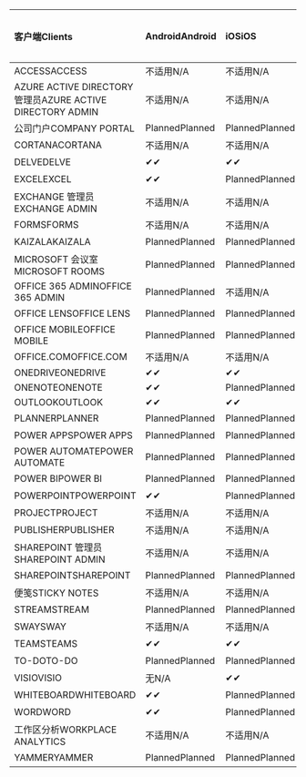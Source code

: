 <!-- This file is generated automatically. Changes made to this file will be overwritten.-->
|<span data-ttu-id="1ed3e-101">客户端</span><span class="sxs-lookup"><span data-stu-id="1ed3e-101">Clients</span></span>|<span data-ttu-id="1ed3e-102">Android</span><span class="sxs-lookup"><span data-stu-id="1ed3e-102">Android</span></span>|<span data-ttu-id="1ed3e-103">iOS</span><span class="sxs-lookup"><span data-stu-id="1ed3e-103">iOS</span></span>|<span data-ttu-id="1ed3e-104">Mac</span><span class="sxs-lookup"><span data-stu-id="1ed3e-104">Mac</span></span>|<span data-ttu-id="1ed3e-105">Windows 10</span><span class="sxs-lookup"><span data-stu-id="1ed3e-105">Windows 10</span></span><br><span data-ttu-id="1ed3e-106">桌面</span><span class="sxs-lookup"><span data-stu-id="1ed3e-106">Desktop</span></span>|<span data-ttu-id="1ed3e-107">Windows 10</span><span class="sxs-lookup"><span data-stu-id="1ed3e-107">Windows 10</span></span><br><span data-ttu-id="1ed3e-108">新式应用</span><span class="sxs-lookup"><span data-stu-id="1ed3e-108">Modern Apps</span></span>|
|:-|:-|:-|:-|:-|:-|
|<span data-ttu-id="1ed3e-109">ACCESS</span><span class="sxs-lookup"><span data-stu-id="1ed3e-109">ACCESS</span></span>|<span data-ttu-id="1ed3e-110">不适用</span><span class="sxs-lookup"><span data-stu-id="1ed3e-110">N/A</span></span>|<span data-ttu-id="1ed3e-111">不适用</span><span class="sxs-lookup"><span data-stu-id="1ed3e-111">N/A</span></span>|<span data-ttu-id="1ed3e-112">不适用</span><span class="sxs-lookup"><span data-stu-id="1ed3e-112">N/A</span></span>|<span data-ttu-id="1ed3e-113">Planned</span><span class="sxs-lookup"><span data-stu-id="1ed3e-113">Planned</span></span>|<span data-ttu-id="1ed3e-114">无</span><span class="sxs-lookup"><span data-stu-id="1ed3e-114">N/A</span></span>|
|<span data-ttu-id="1ed3e-115">AZURE ACTIVE DIRECTORY 管理员</span><span class="sxs-lookup"><span data-stu-id="1ed3e-115">AZURE ACTIVE DIRECTORY ADMIN</span></span>|<span data-ttu-id="1ed3e-116">不适用</span><span class="sxs-lookup"><span data-stu-id="1ed3e-116">N/A</span></span>|<span data-ttu-id="1ed3e-117">不适用</span><span class="sxs-lookup"><span data-stu-id="1ed3e-117">N/A</span></span>|<span data-ttu-id="1ed3e-118">不适用</span><span class="sxs-lookup"><span data-stu-id="1ed3e-118">N/A</span></span>|<span data-ttu-id="1ed3e-119">Planned</span><span class="sxs-lookup"><span data-stu-id="1ed3e-119">Planned</span></span>|<span data-ttu-id="1ed3e-120">无</span><span class="sxs-lookup"><span data-stu-id="1ed3e-120">N/A</span></span>|
|<span data-ttu-id="1ed3e-121">公司门户</span><span class="sxs-lookup"><span data-stu-id="1ed3e-121">COMPANY PORTAL</span></span>|<span data-ttu-id="1ed3e-122">Planned</span><span class="sxs-lookup"><span data-stu-id="1ed3e-122">Planned</span></span>|<span data-ttu-id="1ed3e-123">Planned</span><span class="sxs-lookup"><span data-stu-id="1ed3e-123">Planned</span></span>|<span data-ttu-id="1ed3e-124">Planned</span><span class="sxs-lookup"><span data-stu-id="1ed3e-124">Planned</span></span>|<span data-ttu-id="1ed3e-125">无</span><span class="sxs-lookup"><span data-stu-id="1ed3e-125">N/A</span></span>|<span data-ttu-id="1ed3e-126">Planned</span><span class="sxs-lookup"><span data-stu-id="1ed3e-126">Planned</span></span>|
|<span data-ttu-id="1ed3e-127">CORTANA</span><span class="sxs-lookup"><span data-stu-id="1ed3e-127">CORTANA</span></span>|<span data-ttu-id="1ed3e-128">不适用</span><span class="sxs-lookup"><span data-stu-id="1ed3e-128">N/A</span></span>|<span data-ttu-id="1ed3e-129">不适用</span><span class="sxs-lookup"><span data-stu-id="1ed3e-129">N/A</span></span>|<span data-ttu-id="1ed3e-130">不适用</span><span class="sxs-lookup"><span data-stu-id="1ed3e-130">N/A</span></span>|<span data-ttu-id="1ed3e-131">不适用</span><span class="sxs-lookup"><span data-stu-id="1ed3e-131">N/A</span></span>|<span data-ttu-id="1ed3e-132">Planned</span><span class="sxs-lookup"><span data-stu-id="1ed3e-132">Planned</span></span>|
|<span data-ttu-id="1ed3e-133">DELVE</span><span class="sxs-lookup"><span data-stu-id="1ed3e-133">DELVE</span></span>|<span data-ttu-id="1ed3e-134">✔</span><span class="sxs-lookup"><span data-stu-id="1ed3e-134">✔</span></span>|<span data-ttu-id="1ed3e-135">✔</span><span class="sxs-lookup"><span data-stu-id="1ed3e-135">✔</span></span>|<span data-ttu-id="1ed3e-136">不适用</span><span class="sxs-lookup"><span data-stu-id="1ed3e-136">N/A</span></span>|<span data-ttu-id="1ed3e-137">不适用</span><span class="sxs-lookup"><span data-stu-id="1ed3e-137">N/A</span></span>|<span data-ttu-id="1ed3e-138">不适用</span><span class="sxs-lookup"><span data-stu-id="1ed3e-138">N/A</span></span>|
|<span data-ttu-id="1ed3e-139">EXCEL</span><span class="sxs-lookup"><span data-stu-id="1ed3e-139">EXCEL</span></span>|<span data-ttu-id="1ed3e-140">✔</span><span class="sxs-lookup"><span data-stu-id="1ed3e-140">✔</span></span>|<span data-ttu-id="1ed3e-141">Planned</span><span class="sxs-lookup"><span data-stu-id="1ed3e-141">Planned</span></span>|<span data-ttu-id="1ed3e-142">Planned</span><span class="sxs-lookup"><span data-stu-id="1ed3e-142">Planned</span></span>|<span data-ttu-id="1ed3e-143">Planned</span><span class="sxs-lookup"><span data-stu-id="1ed3e-143">Planned</span></span>|<span data-ttu-id="1ed3e-144">无</span><span class="sxs-lookup"><span data-stu-id="1ed3e-144">N/A</span></span>|
|<span data-ttu-id="1ed3e-145">EXCHANGE 管理员</span><span class="sxs-lookup"><span data-stu-id="1ed3e-145">EXCHANGE ADMIN</span></span>|<span data-ttu-id="1ed3e-146">不适用</span><span class="sxs-lookup"><span data-stu-id="1ed3e-146">N/A</span></span>|<span data-ttu-id="1ed3e-147">不适用</span><span class="sxs-lookup"><span data-stu-id="1ed3e-147">N/A</span></span>|<span data-ttu-id="1ed3e-148">不适用</span><span class="sxs-lookup"><span data-stu-id="1ed3e-148">N/A</span></span>|<span data-ttu-id="1ed3e-149">✔</span><span class="sxs-lookup"><span data-stu-id="1ed3e-149">✔</span></span>|<span data-ttu-id="1ed3e-150">无</span><span class="sxs-lookup"><span data-stu-id="1ed3e-150">N/A</span></span>|
|<span data-ttu-id="1ed3e-151">FORMS</span><span class="sxs-lookup"><span data-stu-id="1ed3e-151">FORMS</span></span>|<span data-ttu-id="1ed3e-152">不适用</span><span class="sxs-lookup"><span data-stu-id="1ed3e-152">N/A</span></span>|<span data-ttu-id="1ed3e-153">不适用</span><span class="sxs-lookup"><span data-stu-id="1ed3e-153">N/A</span></span>|<span data-ttu-id="1ed3e-154">不适用</span><span class="sxs-lookup"><span data-stu-id="1ed3e-154">N/A</span></span>|<span data-ttu-id="1ed3e-155">不适用</span><span class="sxs-lookup"><span data-stu-id="1ed3e-155">N/A</span></span>|<span data-ttu-id="1ed3e-156">不适用</span><span class="sxs-lookup"><span data-stu-id="1ed3e-156">N/A</span></span>|
|<span data-ttu-id="1ed3e-157">KAIZALA</span><span class="sxs-lookup"><span data-stu-id="1ed3e-157">KAIZALA</span></span>|<span data-ttu-id="1ed3e-158">Planned</span><span class="sxs-lookup"><span data-stu-id="1ed3e-158">Planned</span></span>|<span data-ttu-id="1ed3e-159">Planned</span><span class="sxs-lookup"><span data-stu-id="1ed3e-159">Planned</span></span>|<span data-ttu-id="1ed3e-160">不适用</span><span class="sxs-lookup"><span data-stu-id="1ed3e-160">N/A</span></span>|<span data-ttu-id="1ed3e-161">不适用</span><span class="sxs-lookup"><span data-stu-id="1ed3e-161">N/A</span></span>|<span data-ttu-id="1ed3e-162">不适用</span><span class="sxs-lookup"><span data-stu-id="1ed3e-162">N/A</span></span>|
|<span data-ttu-id="1ed3e-163">MICROSOFT 会议室</span><span class="sxs-lookup"><span data-stu-id="1ed3e-163">MICROSOFT ROOMS</span></span>|<span data-ttu-id="1ed3e-164">Planned</span><span class="sxs-lookup"><span data-stu-id="1ed3e-164">Planned</span></span>|<span data-ttu-id="1ed3e-165">Planned</span><span class="sxs-lookup"><span data-stu-id="1ed3e-165">Planned</span></span>|<span data-ttu-id="1ed3e-166">不适用</span><span class="sxs-lookup"><span data-stu-id="1ed3e-166">N/A</span></span>|<span data-ttu-id="1ed3e-167">不适用</span><span class="sxs-lookup"><span data-stu-id="1ed3e-167">N/A</span></span>|<span data-ttu-id="1ed3e-168">不适用</span><span class="sxs-lookup"><span data-stu-id="1ed3e-168">N/A</span></span>|
|<span data-ttu-id="1ed3e-169">OFFICE 365 ADMIN</span><span class="sxs-lookup"><span data-stu-id="1ed3e-169">OFFICE 365 ADMIN</span></span>|<span data-ttu-id="1ed3e-170">Planned</span><span class="sxs-lookup"><span data-stu-id="1ed3e-170">Planned</span></span>|<span data-ttu-id="1ed3e-171">不适用</span><span class="sxs-lookup"><span data-stu-id="1ed3e-171">N/A</span></span>|<span data-ttu-id="1ed3e-172">不适用</span><span class="sxs-lookup"><span data-stu-id="1ed3e-172">N/A</span></span>|<span data-ttu-id="1ed3e-173">不适用</span><span class="sxs-lookup"><span data-stu-id="1ed3e-173">N/A</span></span>|<span data-ttu-id="1ed3e-174">不适用</span><span class="sxs-lookup"><span data-stu-id="1ed3e-174">N/A</span></span>|
|<span data-ttu-id="1ed3e-175">OFFICE LENS</span><span class="sxs-lookup"><span data-stu-id="1ed3e-175">OFFICE LENS</span></span>|<span data-ttu-id="1ed3e-176">Planned</span><span class="sxs-lookup"><span data-stu-id="1ed3e-176">Planned</span></span>|<span data-ttu-id="1ed3e-177">Planned</span><span class="sxs-lookup"><span data-stu-id="1ed3e-177">Planned</span></span>|<span data-ttu-id="1ed3e-178">不适用</span><span class="sxs-lookup"><span data-stu-id="1ed3e-178">N/A</span></span>|<span data-ttu-id="1ed3e-179">不适用</span><span class="sxs-lookup"><span data-stu-id="1ed3e-179">N/A</span></span>|<span data-ttu-id="1ed3e-180">不适用</span><span class="sxs-lookup"><span data-stu-id="1ed3e-180">N/A</span></span>|
|<span data-ttu-id="1ed3e-181">OFFICE MOBILE</span><span class="sxs-lookup"><span data-stu-id="1ed3e-181">OFFICE MOBILE</span></span>|<span data-ttu-id="1ed3e-182">Planned</span><span class="sxs-lookup"><span data-stu-id="1ed3e-182">Planned</span></span>|<span data-ttu-id="1ed3e-183">Planned</span><span class="sxs-lookup"><span data-stu-id="1ed3e-183">Planned</span></span>|<span data-ttu-id="1ed3e-184">不适用</span><span class="sxs-lookup"><span data-stu-id="1ed3e-184">N/A</span></span>|<span data-ttu-id="1ed3e-185">不适用</span><span class="sxs-lookup"><span data-stu-id="1ed3e-185">N/A</span></span>|<span data-ttu-id="1ed3e-186">不适用</span><span class="sxs-lookup"><span data-stu-id="1ed3e-186">N/A</span></span>|
|<span data-ttu-id="1ed3e-187">OFFICE.COM</span><span class="sxs-lookup"><span data-stu-id="1ed3e-187">OFFICE.COM</span></span>|<span data-ttu-id="1ed3e-188">不适用</span><span class="sxs-lookup"><span data-stu-id="1ed3e-188">N/A</span></span>|<span data-ttu-id="1ed3e-189">不适用</span><span class="sxs-lookup"><span data-stu-id="1ed3e-189">N/A</span></span>|<span data-ttu-id="1ed3e-190">不适用</span><span class="sxs-lookup"><span data-stu-id="1ed3e-190">N/A</span></span>|<span data-ttu-id="1ed3e-191">不适用</span><span class="sxs-lookup"><span data-stu-id="1ed3e-191">N/A</span></span>|<span data-ttu-id="1ed3e-192">Planned</span><span class="sxs-lookup"><span data-stu-id="1ed3e-192">Planned</span></span>|
|<span data-ttu-id="1ed3e-193">ONEDRIVE</span><span class="sxs-lookup"><span data-stu-id="1ed3e-193">ONEDRIVE</span></span>|<span data-ttu-id="1ed3e-194">✔</span><span class="sxs-lookup"><span data-stu-id="1ed3e-194">✔</span></span>|<span data-ttu-id="1ed3e-195">✔</span><span class="sxs-lookup"><span data-stu-id="1ed3e-195">✔</span></span>|<span data-ttu-id="1ed3e-196">✔</span><span class="sxs-lookup"><span data-stu-id="1ed3e-196">✔</span></span>|<span data-ttu-id="1ed3e-197">✔</span><span class="sxs-lookup"><span data-stu-id="1ed3e-197">✔</span></span>|<span data-ttu-id="1ed3e-198">Planned</span><span class="sxs-lookup"><span data-stu-id="1ed3e-198">Planned</span></span>|
|<span data-ttu-id="1ed3e-199">ONENOTE</span><span class="sxs-lookup"><span data-stu-id="1ed3e-199">ONENOTE</span></span>|<span data-ttu-id="1ed3e-200">✔</span><span class="sxs-lookup"><span data-stu-id="1ed3e-200">✔</span></span>|<span data-ttu-id="1ed3e-201">Planned</span><span class="sxs-lookup"><span data-stu-id="1ed3e-201">Planned</span></span>|<span data-ttu-id="1ed3e-202">Planned</span><span class="sxs-lookup"><span data-stu-id="1ed3e-202">Planned</span></span>|<span data-ttu-id="1ed3e-203">Planned</span><span class="sxs-lookup"><span data-stu-id="1ed3e-203">Planned</span></span>|<span data-ttu-id="1ed3e-204">Planned</span><span class="sxs-lookup"><span data-stu-id="1ed3e-204">Planned</span></span>|
|<span data-ttu-id="1ed3e-205">OUTLOOK</span><span class="sxs-lookup"><span data-stu-id="1ed3e-205">OUTLOOK</span></span>|<span data-ttu-id="1ed3e-206">✔</span><span class="sxs-lookup"><span data-stu-id="1ed3e-206">✔</span></span>|<span data-ttu-id="1ed3e-207">✔</span><span class="sxs-lookup"><span data-stu-id="1ed3e-207">✔</span></span>|<span data-ttu-id="1ed3e-208">Planned</span><span class="sxs-lookup"><span data-stu-id="1ed3e-208">Planned</span></span>|<span data-ttu-id="1ed3e-209">Planned</span><span class="sxs-lookup"><span data-stu-id="1ed3e-209">Planned</span></span>|<span data-ttu-id="1ed3e-210">Planned</span><span class="sxs-lookup"><span data-stu-id="1ed3e-210">Planned</span></span>|
|<span data-ttu-id="1ed3e-211">PLANNER</span><span class="sxs-lookup"><span data-stu-id="1ed3e-211">PLANNER</span></span>|<span data-ttu-id="1ed3e-212">Planned</span><span class="sxs-lookup"><span data-stu-id="1ed3e-212">Planned</span></span>|<span data-ttu-id="1ed3e-213">Planned</span><span class="sxs-lookup"><span data-stu-id="1ed3e-213">Planned</span></span>|<span data-ttu-id="1ed3e-214">不适用</span><span class="sxs-lookup"><span data-stu-id="1ed3e-214">N/A</span></span>|<span data-ttu-id="1ed3e-215">不适用</span><span class="sxs-lookup"><span data-stu-id="1ed3e-215">N/A</span></span>|<span data-ttu-id="1ed3e-216">不适用</span><span class="sxs-lookup"><span data-stu-id="1ed3e-216">N/A</span></span>|
|<span data-ttu-id="1ed3e-217">POWER APPS</span><span class="sxs-lookup"><span data-stu-id="1ed3e-217">POWER APPS</span></span>|<span data-ttu-id="1ed3e-218">Planned</span><span class="sxs-lookup"><span data-stu-id="1ed3e-218">Planned</span></span>|<span data-ttu-id="1ed3e-219">Planned</span><span class="sxs-lookup"><span data-stu-id="1ed3e-219">Planned</span></span>|<span data-ttu-id="1ed3e-220">不适用</span><span class="sxs-lookup"><span data-stu-id="1ed3e-220">N/A</span></span>|<span data-ttu-id="1ed3e-221">不适用</span><span class="sxs-lookup"><span data-stu-id="1ed3e-221">N/A</span></span>|<span data-ttu-id="1ed3e-222">Planned</span><span class="sxs-lookup"><span data-stu-id="1ed3e-222">Planned</span></span>|
|<span data-ttu-id="1ed3e-223">POWER AUTOMATE</span><span class="sxs-lookup"><span data-stu-id="1ed3e-223">POWER AUTOMATE</span></span>|<span data-ttu-id="1ed3e-224">Planned</span><span class="sxs-lookup"><span data-stu-id="1ed3e-224">Planned</span></span>|<span data-ttu-id="1ed3e-225">Planned</span><span class="sxs-lookup"><span data-stu-id="1ed3e-225">Planned</span></span>|<span data-ttu-id="1ed3e-226">不适用</span><span class="sxs-lookup"><span data-stu-id="1ed3e-226">N/A</span></span>|<span data-ttu-id="1ed3e-227">不适用</span><span class="sxs-lookup"><span data-stu-id="1ed3e-227">N/A</span></span>|<span data-ttu-id="1ed3e-228">不适用</span><span class="sxs-lookup"><span data-stu-id="1ed3e-228">N/A</span></span>|
|<span data-ttu-id="1ed3e-229">POWER BI</span><span class="sxs-lookup"><span data-stu-id="1ed3e-229">POWER BI</span></span>|<span data-ttu-id="1ed3e-230">Planned</span><span class="sxs-lookup"><span data-stu-id="1ed3e-230">Planned</span></span>|<span data-ttu-id="1ed3e-231">Planned</span><span class="sxs-lookup"><span data-stu-id="1ed3e-231">Planned</span></span>|<span data-ttu-id="1ed3e-232">无</span><span class="sxs-lookup"><span data-stu-id="1ed3e-232">N/A</span></span>|<span data-ttu-id="1ed3e-233">Planned</span><span class="sxs-lookup"><span data-stu-id="1ed3e-233">Planned</span></span>|<span data-ttu-id="1ed3e-234">Planned</span><span class="sxs-lookup"><span data-stu-id="1ed3e-234">Planned</span></span>|
|<span data-ttu-id="1ed3e-235">POWERPOINT</span><span class="sxs-lookup"><span data-stu-id="1ed3e-235">POWERPOINT</span></span>|<span data-ttu-id="1ed3e-236">✔</span><span class="sxs-lookup"><span data-stu-id="1ed3e-236">✔</span></span>|<span data-ttu-id="1ed3e-237">Planned</span><span class="sxs-lookup"><span data-stu-id="1ed3e-237">Planned</span></span>|<span data-ttu-id="1ed3e-238">Planned</span><span class="sxs-lookup"><span data-stu-id="1ed3e-238">Planned</span></span>|<span data-ttu-id="1ed3e-239">Planned</span><span class="sxs-lookup"><span data-stu-id="1ed3e-239">Planned</span></span>|<span data-ttu-id="1ed3e-240">无</span><span class="sxs-lookup"><span data-stu-id="1ed3e-240">N/A</span></span>|
|<span data-ttu-id="1ed3e-241">PROJECT</span><span class="sxs-lookup"><span data-stu-id="1ed3e-241">PROJECT</span></span>|<span data-ttu-id="1ed3e-242">不适用</span><span class="sxs-lookup"><span data-stu-id="1ed3e-242">N/A</span></span>|<span data-ttu-id="1ed3e-243">不适用</span><span class="sxs-lookup"><span data-stu-id="1ed3e-243">N/A</span></span>|<span data-ttu-id="1ed3e-244">不适用</span><span class="sxs-lookup"><span data-stu-id="1ed3e-244">N/A</span></span>|<span data-ttu-id="1ed3e-245">Planned</span><span class="sxs-lookup"><span data-stu-id="1ed3e-245">Planned</span></span>|<span data-ttu-id="1ed3e-246">无</span><span class="sxs-lookup"><span data-stu-id="1ed3e-246">N/A</span></span>|
|<span data-ttu-id="1ed3e-247">PUBLISHER</span><span class="sxs-lookup"><span data-stu-id="1ed3e-247">PUBLISHER</span></span>|<span data-ttu-id="1ed3e-248">不适用</span><span class="sxs-lookup"><span data-stu-id="1ed3e-248">N/A</span></span>|<span data-ttu-id="1ed3e-249">不适用</span><span class="sxs-lookup"><span data-stu-id="1ed3e-249">N/A</span></span>|<span data-ttu-id="1ed3e-250">不适用</span><span class="sxs-lookup"><span data-stu-id="1ed3e-250">N/A</span></span>|<span data-ttu-id="1ed3e-251">✔</span><span class="sxs-lookup"><span data-stu-id="1ed3e-251">✔</span></span>|<span data-ttu-id="1ed3e-252">无</span><span class="sxs-lookup"><span data-stu-id="1ed3e-252">N/A</span></span>|
|<span data-ttu-id="1ed3e-253">SHAREPOINT 管理员</span><span class="sxs-lookup"><span data-stu-id="1ed3e-253">SHAREPOINT ADMIN</span></span>|<span data-ttu-id="1ed3e-254">不适用</span><span class="sxs-lookup"><span data-stu-id="1ed3e-254">N/A</span></span>|<span data-ttu-id="1ed3e-255">不适用</span><span class="sxs-lookup"><span data-stu-id="1ed3e-255">N/A</span></span>|<span data-ttu-id="1ed3e-256">不适用</span><span class="sxs-lookup"><span data-stu-id="1ed3e-256">N/A</span></span>|<span data-ttu-id="1ed3e-257">Planned</span><span class="sxs-lookup"><span data-stu-id="1ed3e-257">Planned</span></span>|<span data-ttu-id="1ed3e-258">无</span><span class="sxs-lookup"><span data-stu-id="1ed3e-258">N/A</span></span>|
|<span data-ttu-id="1ed3e-259">SHAREPOINT</span><span class="sxs-lookup"><span data-stu-id="1ed3e-259">SHAREPOINT</span></span>|<span data-ttu-id="1ed3e-260">Planned</span><span class="sxs-lookup"><span data-stu-id="1ed3e-260">Planned</span></span>|<span data-ttu-id="1ed3e-261">Planned</span><span class="sxs-lookup"><span data-stu-id="1ed3e-261">Planned</span></span>|<span data-ttu-id="1ed3e-262">不适用</span><span class="sxs-lookup"><span data-stu-id="1ed3e-262">N/A</span></span>|<span data-ttu-id="1ed3e-263">不适用</span><span class="sxs-lookup"><span data-stu-id="1ed3e-263">N/A</span></span>|<span data-ttu-id="1ed3e-264">不适用</span><span class="sxs-lookup"><span data-stu-id="1ed3e-264">N/A</span></span>|
|<span data-ttu-id="1ed3e-265">便笺</span><span class="sxs-lookup"><span data-stu-id="1ed3e-265">STICKY NOTES</span></span>|<span data-ttu-id="1ed3e-266">不适用</span><span class="sxs-lookup"><span data-stu-id="1ed3e-266">N/A</span></span>|<span data-ttu-id="1ed3e-267">不适用</span><span class="sxs-lookup"><span data-stu-id="1ed3e-267">N/A</span></span>|<span data-ttu-id="1ed3e-268">不适用</span><span class="sxs-lookup"><span data-stu-id="1ed3e-268">N/A</span></span>|<span data-ttu-id="1ed3e-269">不适用</span><span class="sxs-lookup"><span data-stu-id="1ed3e-269">N/A</span></span>|<span data-ttu-id="1ed3e-270">Planned</span><span class="sxs-lookup"><span data-stu-id="1ed3e-270">Planned</span></span>|
|<span data-ttu-id="1ed3e-271">STREAM</span><span class="sxs-lookup"><span data-stu-id="1ed3e-271">STREAM</span></span>|<span data-ttu-id="1ed3e-272">Planned</span><span class="sxs-lookup"><span data-stu-id="1ed3e-272">Planned</span></span>|<span data-ttu-id="1ed3e-273">Planned</span><span class="sxs-lookup"><span data-stu-id="1ed3e-273">Planned</span></span>|<span data-ttu-id="1ed3e-274">不适用</span><span class="sxs-lookup"><span data-stu-id="1ed3e-274">N/A</span></span>|<span data-ttu-id="1ed3e-275">不适用</span><span class="sxs-lookup"><span data-stu-id="1ed3e-275">N/A</span></span>|<span data-ttu-id="1ed3e-276">不适用</span><span class="sxs-lookup"><span data-stu-id="1ed3e-276">N/A</span></span>|
|<span data-ttu-id="1ed3e-277">SWAY</span><span class="sxs-lookup"><span data-stu-id="1ed3e-277">SWAY</span></span>|<span data-ttu-id="1ed3e-278">不适用</span><span class="sxs-lookup"><span data-stu-id="1ed3e-278">N/A</span></span>|<span data-ttu-id="1ed3e-279">不适用</span><span class="sxs-lookup"><span data-stu-id="1ed3e-279">N/A</span></span>|<span data-ttu-id="1ed3e-280">不适用</span><span class="sxs-lookup"><span data-stu-id="1ed3e-280">N/A</span></span>|<span data-ttu-id="1ed3e-281">不适用</span><span class="sxs-lookup"><span data-stu-id="1ed3e-281">N/A</span></span>|<span data-ttu-id="1ed3e-282">Planned</span><span class="sxs-lookup"><span data-stu-id="1ed3e-282">Planned</span></span>|
|<span data-ttu-id="1ed3e-283">TEAMS</span><span class="sxs-lookup"><span data-stu-id="1ed3e-283">TEAMS</span></span>|<span data-ttu-id="1ed3e-284">✔</span><span class="sxs-lookup"><span data-stu-id="1ed3e-284">✔</span></span>|<span data-ttu-id="1ed3e-285">✔</span><span class="sxs-lookup"><span data-stu-id="1ed3e-285">✔</span></span>|<span data-ttu-id="1ed3e-286">✔</span><span class="sxs-lookup"><span data-stu-id="1ed3e-286">✔</span></span>|<span data-ttu-id="1ed3e-287">✔</span><span class="sxs-lookup"><span data-stu-id="1ed3e-287">✔</span></span>|<span data-ttu-id="1ed3e-288">无</span><span class="sxs-lookup"><span data-stu-id="1ed3e-288">N/A</span></span>|
|<span data-ttu-id="1ed3e-289">TO-DO</span><span class="sxs-lookup"><span data-stu-id="1ed3e-289">TO-DO</span></span>|<span data-ttu-id="1ed3e-290">Planned</span><span class="sxs-lookup"><span data-stu-id="1ed3e-290">Planned</span></span>|<span data-ttu-id="1ed3e-291">Planned</span><span class="sxs-lookup"><span data-stu-id="1ed3e-291">Planned</span></span>|<span data-ttu-id="1ed3e-292">Planned</span><span class="sxs-lookup"><span data-stu-id="1ed3e-292">Planned</span></span>|<span data-ttu-id="1ed3e-293">无</span><span class="sxs-lookup"><span data-stu-id="1ed3e-293">N/A</span></span>|<span data-ttu-id="1ed3e-294">Planned</span><span class="sxs-lookup"><span data-stu-id="1ed3e-294">Planned</span></span>|
|<span data-ttu-id="1ed3e-295">VISIO</span><span class="sxs-lookup"><span data-stu-id="1ed3e-295">VISIO</span></span>|<span data-ttu-id="1ed3e-296">无</span><span class="sxs-lookup"><span data-stu-id="1ed3e-296">N/A</span></span>|<span data-ttu-id="1ed3e-297">✔</span><span class="sxs-lookup"><span data-stu-id="1ed3e-297">✔</span></span>|<span data-ttu-id="1ed3e-298">无</span><span class="sxs-lookup"><span data-stu-id="1ed3e-298">N/A</span></span>|<span data-ttu-id="1ed3e-299">Planned</span><span class="sxs-lookup"><span data-stu-id="1ed3e-299">Planned</span></span>|<span data-ttu-id="1ed3e-300">无</span><span class="sxs-lookup"><span data-stu-id="1ed3e-300">N/A</span></span>|
|<span data-ttu-id="1ed3e-301">WHITEBOARD</span><span class="sxs-lookup"><span data-stu-id="1ed3e-301">WHITEBOARD</span></span>|<span data-ttu-id="1ed3e-302">✔</span><span class="sxs-lookup"><span data-stu-id="1ed3e-302">✔</span></span>|<span data-ttu-id="1ed3e-303">Planned</span><span class="sxs-lookup"><span data-stu-id="1ed3e-303">Planned</span></span>|<span data-ttu-id="1ed3e-304">不适用</span><span class="sxs-lookup"><span data-stu-id="1ed3e-304">N/A</span></span>|<span data-ttu-id="1ed3e-305">不适用</span><span class="sxs-lookup"><span data-stu-id="1ed3e-305">N/A</span></span>|<span data-ttu-id="1ed3e-306">Planned</span><span class="sxs-lookup"><span data-stu-id="1ed3e-306">Planned</span></span>|
|<span data-ttu-id="1ed3e-307">WORD</span><span class="sxs-lookup"><span data-stu-id="1ed3e-307">WORD</span></span>|<span data-ttu-id="1ed3e-308">✔</span><span class="sxs-lookup"><span data-stu-id="1ed3e-308">✔</span></span>|<span data-ttu-id="1ed3e-309">Planned</span><span class="sxs-lookup"><span data-stu-id="1ed3e-309">Planned</span></span>|<span data-ttu-id="1ed3e-310">Planned</span><span class="sxs-lookup"><span data-stu-id="1ed3e-310">Planned</span></span>|<span data-ttu-id="1ed3e-311">Planned</span><span class="sxs-lookup"><span data-stu-id="1ed3e-311">Planned</span></span>|<span data-ttu-id="1ed3e-312">无</span><span class="sxs-lookup"><span data-stu-id="1ed3e-312">N/A</span></span>|
|<span data-ttu-id="1ed3e-313">工作区分析</span><span class="sxs-lookup"><span data-stu-id="1ed3e-313">WORKPLACE ANALYTICS</span></span>|<span data-ttu-id="1ed3e-314">不适用</span><span class="sxs-lookup"><span data-stu-id="1ed3e-314">N/A</span></span>|<span data-ttu-id="1ed3e-315">不适用</span><span class="sxs-lookup"><span data-stu-id="1ed3e-315">N/A</span></span>|<span data-ttu-id="1ed3e-316">不适用</span><span class="sxs-lookup"><span data-stu-id="1ed3e-316">N/A</span></span>|<span data-ttu-id="1ed3e-317">不适用</span><span class="sxs-lookup"><span data-stu-id="1ed3e-317">N/A</span></span>|<span data-ttu-id="1ed3e-318">不适用</span><span class="sxs-lookup"><span data-stu-id="1ed3e-318">N/A</span></span>|
|<span data-ttu-id="1ed3e-319">YAMMER</span><span class="sxs-lookup"><span data-stu-id="1ed3e-319">YAMMER</span></span>|<span data-ttu-id="1ed3e-320">Planned</span><span class="sxs-lookup"><span data-stu-id="1ed3e-320">Planned</span></span>|<span data-ttu-id="1ed3e-321">Planned</span><span class="sxs-lookup"><span data-stu-id="1ed3e-321">Planned</span></span>|<span data-ttu-id="1ed3e-322">Planned</span><span class="sxs-lookup"><span data-stu-id="1ed3e-322">Planned</span></span>|<span data-ttu-id="1ed3e-323">Planned</span><span class="sxs-lookup"><span data-stu-id="1ed3e-323">Planned</span></span>|<span data-ttu-id="1ed3e-324">不适用</span><span class="sxs-lookup"><span data-stu-id="1ed3e-324">N/A</span></span>|
